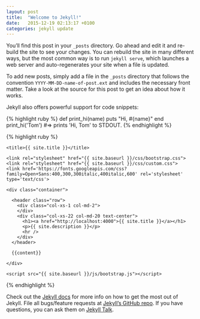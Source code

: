 ```yaml
---
layout: post
title:  "Welcome to Jekyll!"
date:   2015-12-19 02:13:17 +0100
categories: jekyll update
---
```

You’ll find this post in your `_posts` directory. Go ahead and edit it and re-build the site to see your changes. You can rebuild the site in many different ways, but the most common way is to run `jekyll serve`, which launches a web server and auto-regenerates your site when a file is updated.

To add new posts, simply add a file in the `_posts` directory that follows the convention `YYYY-MM-DD-name-of-post.ext` and includes the necessary front matter. Take a look at the source for this post to get an idea about how it works.

Jekyll also offers powerful support for code snippets:

{% highlight ruby %}
def print_hi(name)
  puts "Hi, #{name}"
end
print_hi('Tom')
#=> prints 'Hi, Tom' to STDOUT.
{% endhighlight %}

{% highlight ruby %}
<html>
  <head>
    <meta charset="utf-8" />
    <meta http-equiv="X-UA-Compatible" content="IE=edge" />
    <meta name="viewport" content="width=device-width, initial-scale=1" />

    <title>{{ site.title }}</title>

    <link rel="stylesheet" href="{{ site.baseurl }}/css/bootstrap.css">
    <link rel="stylesheet" href="{{ site.baseurl }}/css/custom.css">
    <link href='https://fonts.googleapis.com/css?family=Open+Sans:400,300,300italic,400italic,600' rel='stylesheet' type='text/css'>

  </head>


  <body>

    <div class="container">

      <header class="row">
        <div class="col-xs-1 col-md-2">
        </div>
        <div class="col-xs-22 col-md-20 text-center">
          <h1><a href="http://localhost:4000">{{ site.title }}</a></h1>
          <p>{{ site.description }}</p>
          <hr />
        </div>
      </header>

      {{content}}

    </div>

    <script src="{{ site.baseurl }}/js/bootstrap.js"></script>
  
  </body>
</html>
{% endhighlight %}

Check out the [Jekyll docs][jekyll-docs] for more info on how to get the most out of Jekyll. File all bugs/feature requests at [Jekyll’s GitHub repo][jekyll-gh]. If you have questions, you can ask them on [Jekyll Talk][jekyll-talk].

[jekyll-docs]: http://jekyllrb.com/docs/home
[jekyll-gh]:   https://github.com/jekyll/jekyll
[jekyll-talk]: https://talk.jekyllrb.com/
